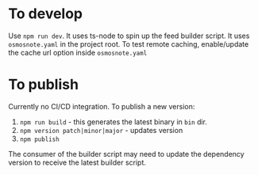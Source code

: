 # To develop

Use `npm run dev`. It uses ts-node to spin up the feed builder script. It uses `osmosnote.yaml` in the project root.
To test remote caching, enable/update the cache url option inside `osmosnote.yaml`

# To publish

Currently no CI/CD integration. To publish a new version:

1. `npm run build` - this generates the latest binary in `bin` dir.
2. `npm version patch|minor|major` - updates version
3. `npm publish`

The consumer of the builder script may need to update the dependency version to receive the latest builder script.

